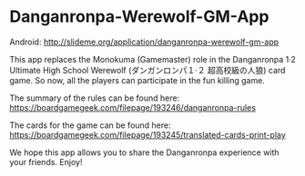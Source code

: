 # Danganronpa-Werewolf-GM-App

Android: http://slideme.org/application/danganronpa-werewolf-gm-app

This app replaces the Monokuma (Gamemaster) role in the Danganronpa 1·2 Ultimate High School Werewolf (ダンガンロンパ１·２ 超高校級の人狼) card game. So now, all the players can participate in the fun killing game. 

The summary of the rules can be found here: https://boardgamegeek.com/filepage/193246/danganronpa-rules

The cards for the game can be found here: https://boardgamegeek.com/filepage/193245/translated-cards-print-play

We hope this app allows you to share the Danganronpa experience with your friends. Enjoy!

